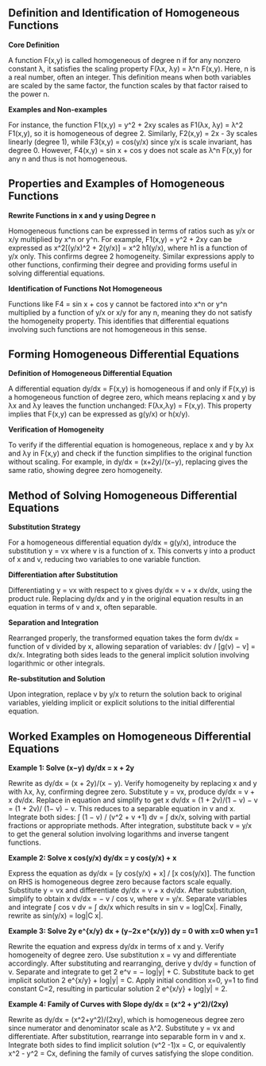 ## Definition and Identification of Homogeneous Functions

**Core Definition**

A function F(x,y) is called homogeneous of degree n if for any nonzero constant λ, it satisfies the scaling property F(λx, λy) = λ^n F(x,y). Here, n is a real number, often an integer. This definition means when both variables are scaled by the same factor, the function scales by that factor raised to the power n.

**Examples and Non-examples**

For instance, the function F1(x,y) = y^2 + 2xy scales as F1(λx, λy) = λ^2 F1(x,y), so it is homogeneous of degree 2. Similarly, F2(x,y) = 2x - 3y scales linearly (degree 1), while F3(x,y) = cos(y/x) since y/x is scale invariant, has degree 0. However, F4(x,y) = sin x + cos y does not scale as λ^n F(x,y) for any n and thus is not homogeneous.



## Properties and Examples of Homogeneous Functions

**Rewrite Functions in x and y using Degree n**

Homogeneous functions can be expressed in terms of ratios such as y/x or x/y multiplied by x^n or y^n. For example, F1(x,y) = y^2 + 2xy can be expressed as x^2[(y/x)^2 + 2(y/x)] = x^2 h1(y/x), where h1 is a function of y/x only. This confirms degree 2 homogeneity. Similar expressions apply to other functions, confirming their degree and providing forms useful in solving differential equations.

**Identification of Functions Not Homogeneous**

Functions like F4 = sin x + cos y cannot be factored into x^n or y^n multiplied by a function of y/x or x/y for any n, meaning they do not satisfy the homogeneity property. This identifies that differential equations involving such functions are not homogeneous in this sense.



## Forming Homogeneous Differential Equations

**Definition of Homogeneous Differential Equation**

A differential equation dy/dx = F(x,y) is homogeneous if and only if F(x,y) is a homogeneous function of degree zero, which means replacing x and y by λx and λy leaves the function unchanged: F(λx,λy) = F(x,y). This property implies that F(x,y) can be expressed as g(y/x) or h(x/y).

**Verification of Homogeneity**

To verify if the differential equation is homogeneous, replace x and y by λx and λy in F(x,y) and check if the function simplifies to the original function without scaling. For example, in dy/dx = (x+2y)/(x−y), replacing gives the same ratio, showing degree zero homogeneity.



## Method of Solving Homogeneous Differential Equations

**Substitution Strategy**

For a homogeneous differential equation dy/dx = g(y/x), introduce the substitution y = vx where v is a function of x. This converts y into a product of x and v, reducing two variables to one variable function.

**Differentiation after Substitution**

Differentiating y = vx with respect to x gives dy/dx = v + x dv/dx, using the product rule. Replacing dy/dx and y in the original equation results in an equation in terms of v and x, often separable.

**Separation and Integration**

Rearranged properly, the transformed equation takes the form dv/dx = function of v divided by x, allowing separation of variables: dv / [g(v) − v] = dx/x. Integrating both sides leads to the general implicit solution involving logarithmic or other integrals.

**Re-substitution and Solution**

Upon integration, replace v by y/x to return the solution back to original variables, yielding implicit or explicit solutions to the initial differential equation.



## Worked Examples on Homogeneous Differential Equations

**Example 1: Solve (x−y) dy/dx = x + 2y**

Rewrite as dy/dx = (x + 2y)/(x − y). Verify homogeneity by replacing x and y with λx, λy, confirming degree zero. Substitute y = vx, produce dy/dx = v + x dv/dx. Replace in equation and simplify to get x dv/dx = (1 + 2v)/(1 − v) − v = (1 + 2v)/ (1− v) − v. This reduces to a separable equation in v and x. Integrate both sides: ∫ (1 − v) / (v^2 + v +1) dv = ∫ dx/x, solving with partial fractions or appropriate methods. After integration, substitute back v = y/x to get the general solution involving logarithms and inverse tangent functions.

**Example 2: Solve x cos(y/x) dy/dx = y cos(y/x) + x**

Express the equation as dy/dx = [y cos(y/x) + x] / [x cos(y/x)]. The function on RHS is homogeneous degree zero because factors scale equally. Substitute y = vx and differentiate dy/dx = v + x dv/dx. After substitution, simplify to obtain x dv/dx = − v / cos v, where v = y/x. Separate variables and integrate ∫ cos v dv = ∫ dx/x which results in sin v = log|Cx|. Finally, rewrite as sin(y/x) = log|C x|.

**Example 3: Solve 2y e^{x/y} dx + (y−2x e^{x/y}) dy = 0 with x=0 when y=1**

Rewrite the equation and express dy/dx in terms of x and y. Verify homogeneity of degree zero. Use substitution x = vy and differentiate accordingly. After substituting and rearranging, derive y dv/dy = function of v. Separate and integrate to get 2 e^v = − log|y| + C. Substitute back to get implicit solution 2 e^{x/y} + log|y| = C. Apply initial condition x=0, y=1 to find constant C=2, resulting in particular solution 2 e^{x/y} + log|y| = 2.

**Example 4: Family of Curves with Slope dy/dx = (x^2 + y^2)/(2xy)**

Rewrite as dy/dx = (x^2+y^2)/(2xy), which is homogeneous degree zero since numerator and denominator scale as λ^2. Substitute y = vx and differentiate. After substitution, rearrange into separable form in v and x. Integrate both sides to find implicit solution (v^2 -1)x = C, or equivalently x^2 - y^2 = Cx, defining the family of curves satisfying the slope condition.


